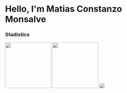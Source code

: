 <h1>Hello, I'm Matias Constanzo Monsalve</h1>



<h3>Stadistics</h3>


<span align="center" > 
	<img height="150" src="https://github-readme-streak-stats.herokuapp.com/?user=MatiasEng&theme=react"/> 
	<img height="150" src="https://github-readme-stats.vercel.app/api?username=MatiasEng&theme=react&show_icons=true&include_all_commits=true"/>
</span>
<span align="center">
	<img src="https://github-readme-stats.vercel.app/api/top-langs?username=MatiasEng&show_icons=true&locale=en&layout=compact&theme=react"/>
</span>

